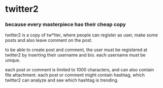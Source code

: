 # twitter2
### because every masterpiece has their cheap copy

twitter2 is a copy of tw*tter, where people can register as user, make some posts and also leave comment on the post.

to be able to create post and comment, the user must be registered at twitter2 by inserting their username and bio. each username must be unique.

each post or comment is limited to 1000 characters, and can also contain file attachment. each post or comment might contain hashtag, which twitter2 can analyze and see which hashtag is trending.